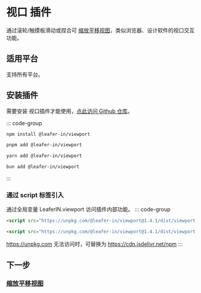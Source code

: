 # 视口 插件

通过滚轮/触摸板滑动或捏合可 [缩放平移视图](/guide/advanced/viewport.md)，类似浏览器、设计软件的视口交互功能。

## 适用平台

支持所有平台。

## 安装插件

需要安装 视口插件才能使用，[点此访问 Github 仓库](https://github.com/leaferjs/leafer-in/tree/main/packages/viewport)。

::: code-group

```sh [npm]
npm install @leafer-in/viewport
```

```sh [pnpm]
pnpm add @leafer-in/viewport
```

```sh [yarn]
yarn add @leafer-in/viewport
```

```sh [bun]
bun add @leafer-in/viewport
```

:::

### 通过 script 标签引入

通过全局变量 LeaferIN.viewport 访问插件内部功能。
::: code-group

```html [viewport.min]
<script src="https://unpkg.com/@leafer-in/viewport@1.4.1/dist/viewport.min.js"></script>
```

```html [viewport]
<script src="https://unpkg.com/@leafer-in/viewport@1.4.1/dist/viewport.js"></script>
```

https://unpkg.com 无法访问时，可替换为 https://cdn.jsdelivr.net/npm
:::

## 下一步

### [缩放平移视图](/guide/advanced/viewport.md)
